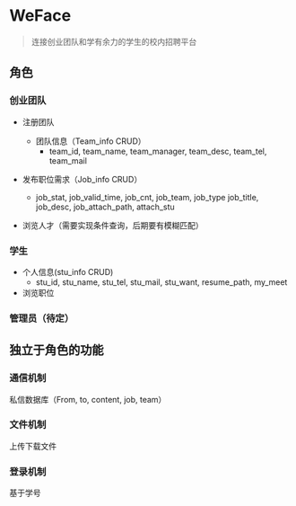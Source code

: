 # WeFace

> 连接创业团队和学有余力的学生的校内招聘平台

## 角色
### 创业团队
- 注册团队
  - 团队信息（Team_info CRUD）
    - team_id, team_name, team_manager, team_desc, team_tel, team_mail
- 发布职位需求（Job_info CRUD）
  - job_stat, job_valid_time, job_cnt, job_team, job_type
    job_title, job_desc, job_attach_path, attach_stu

- 浏览人才（需要实现条件查询，后期要有模糊匹配）

### 学生
 - 个人信息(stu_info CRUD)
   - stu_id, stu_name, stu_tel, stu_mail, stu_want, resume_path, my_meet
 - 浏览职位

### 管理员（待定）

## 独立于角色的功能
### 通信机制
私信数据库（From, to, content, job, team）
### 文件机制
上传下载文件
### 登录机制
基于学号

